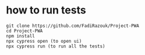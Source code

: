# how to run tests
```
git clone https://github.com/FadiRazouk/Project-PWA
cd Project-PWA
npm install
npx cypress open (to open ui)
npx cypress run (to run all the tests)
```

